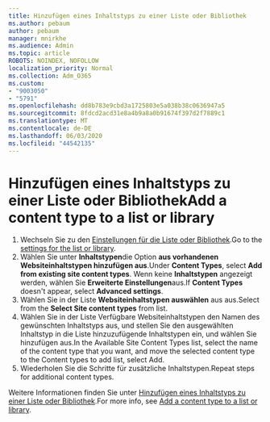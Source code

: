 ```yaml
---
title: Hinzufügen eines Inhaltstyps zu einer Liste oder Bibliothek
ms.author: pebaum
author: pebaum
manager: mnirkhe
ms.audience: Admin
ms.topic: article
ROBOTS: NOINDEX, NOFOLLOW
localization_priority: Normal
ms.collection: Adm_O365
ms.custom:
- "9003050"
- "5791"
ms.openlocfilehash: dd8b783e9cbd3a1725803e5a038b38c0636947a5
ms.sourcegitcommit: 8fdcd2acd31e8a4b9a8a0b91674f397d2f7889c1
ms.translationtype: MT
ms.contentlocale: de-DE
ms.lasthandoff: 06/03/2020
ms.locfileid: "44542135"
---
```

# <a name="add-a-content-type-to-a-list-or-library"></a><span data-ttu-id="eefdc-102">Hinzufügen eines Inhaltstyps zu einer Liste oder Bibliothek</span><span class="sxs-lookup"><span data-stu-id="eefdc-102">Add a content type to a list or library</span></span>

1. <span data-ttu-id="eefdc-103">Wechseln Sie zu den [Einstellungen für die Liste oder Bibliothek](https://support.microsoft.com/en-us/office/edit-list-settings-in-sharepoint-online-4d35793b-246e-42a3-990c-563a83795b7f).</span><span class="sxs-lookup"><span data-stu-id="eefdc-103">Go to the  [settings for the list or library](https://support.microsoft.com/en-us/office/edit-list-settings-in-sharepoint-online-4d35793b-246e-42a3-990c-563a83795b7f).</span></span>
2. <span data-ttu-id="eefdc-104">Wählen Sie unter **Inhaltstypen**die Option **aus vorhandenen Websiteinhaltstypen hinzufügen aus**.</span><span class="sxs-lookup"><span data-stu-id="eefdc-104">Under  **Content Types**, select  **Add from existing site content types**.</span></span> <span data-ttu-id="eefdc-105">Wenn keine **Inhaltstypen** angezeigt werden, wählen Sie **Erweiterte Einstellungen**aus.</span><span class="sxs-lookup"><span data-stu-id="eefdc-105">If  **Content Types**  doesn't appear, select  **Advanced settings**.</span></span>
3. <span data-ttu-id="eefdc-106">Wählen Sie in der Liste **Websiteinhaltstypen auswählen** aus aus.</span><span class="sxs-lookup"><span data-stu-id="eefdc-106">Select from the  **Select Site content types**  from list.</span></span>
4. <span data-ttu-id="eefdc-107">Wählen Sie in der Liste Verfügbare Websiteinhaltstypen den Namen des gewünschten Inhaltstyps aus, und stellen Sie den ausgewählten Inhaltstyp in die Liste hinzuzufügende Inhaltstypen ein, und wählen Sie hinzufügen aus.</span><span class="sxs-lookup"><span data-stu-id="eefdc-107">In the Available Site Content Types list, select the name of the content type that you want, and move the selected content type to the Content types to add list, select Add.</span></span>
5. <span data-ttu-id="eefdc-108">Wiederholen Sie die Schritte für zusätzliche Inhaltstypen.</span><span class="sxs-lookup"><span data-stu-id="eefdc-108">Repeat steps for additional content types.</span></span>

<span data-ttu-id="eefdc-109">Weitere Informationen finden Sie unter [Hinzufügen eines Inhaltstyps zu einer Liste oder Bibliothek](https://support.microsoft.com/en-us/office/add-a-content-type-to-a-list-or-library-917366ae-f7a2-47ad-87a5-9689a1884e60).</span><span class="sxs-lookup"><span data-stu-id="eefdc-109">For more info, see  [Add a content type to a list or library](https://support.microsoft.com/en-us/office/add-a-content-type-to-a-list-or-library-917366ae-f7a2-47ad-87a5-9689a1884e60).</span></span>
